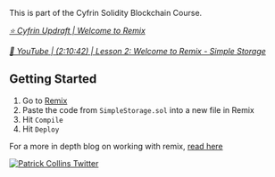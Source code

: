 This is part of the Cyfrin Solidity Blockchain Course.

*[⭐️ Cyfrin Updraft | Welcome to Remix](https://updraft.cyfrin.io/courses/solidity)*

*[🎥 YouTube | (2:10:42) | Lesson 2: Welcome to Remix - Simple Storage](https://www.youtube.com/watch?v=umepbfKp5rI&t=7842s)*

## Getting Started

1. Go to [Remix](https://remix.ethereum.org/)
2. Paste the code from `SimpleStorage.sol` into a new file in Remix
3. Hit `Compile`
4. Hit `Deploy`

For a more in depth blog on working with remix, [read here](https://docs.chain.link/docs/deploy-your-first-contract/)

[![Patrick Collins Twitter](https://img.shields.io/badge/Twitter-1DA1F2?style=for-the-badge&logo=twitter&logoColor=white)](https://x.com/edizb12?s=21&t=bC5nMJg7Cr-PKwH7xa4WaQ)
